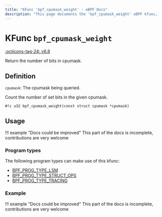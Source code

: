 ```yaml
---
title: "KFunc 'bpf_cpumask_weight' - eBPF Docs"
description: "This page documents the 'bpf_cpumask_weight' eBPF kfunc, including its defintion, usage, program types that can use it, and examples."
---
```

# KFunc `bpf_cpumask_weight`

<!-- [FEATURE_TAG](bpf_cpumask_weight) -->
[:octicons-tag-24: v6.8](https://github.com/torvalds/linux/commit/a6de18f310a511278c1ff16b96eb2d500eada725)
<!-- [/FEATURE_TAG] -->

Return the number of bits in cpumask.

## Definition

`cpumask`: The cpumask being queried.

Count the number of set bits in the given cpumask.

<!-- [KFUNC_DEF] -->
`#!c u32 bpf_cpumask_weight(const struct cpumask *cpumask)`
<!-- [/KFUNC_DEF] -->

## Usage

!!! example "Docs could be improved"
    This part of the docs is incomplete, contributions are very welcome

### Program types

The following program types can make use of this kfunc:

<!-- [KFUNC_PROG_REF] -->
- [BPF_PROG_TYPE_LSM](../program-type/BPF_PROG_TYPE_LSM.md)
- [BPF_PROG_TYPE_STRUCT_OPS](../program-type/BPF_PROG_TYPE_STRUCT_OPS.md)
- [BPF_PROG_TYPE_TRACING](../program-type/BPF_PROG_TYPE_TRACING.md)
<!-- [/KFUNC_PROG_REF] -->

### Example

!!! example "Docs could be improved"
    This part of the docs is incomplete, contributions are very welcome

